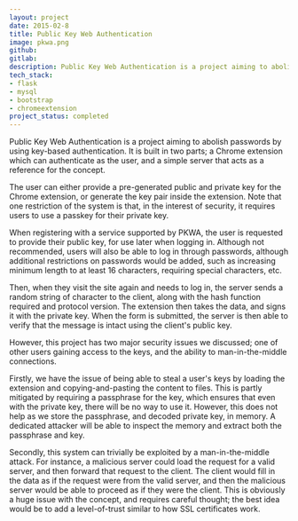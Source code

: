 ```yaml
---
layout: project
date: 2015-02-8
title: Public Key Web Authentication
image: pkwa.png
github:
gitlab:
description: Public Key Web Authentication is a project aiming to abolish passwords by using key-based authentication.
tech_stack:
- flask
- mysql
- bootstrap
- chromeextension
project_status: completed
---
```

Public Key Web Authentication is a project aiming to abolish passwords by using key-based authentication. It is built in two parts; a Chrome extension which can authenticate as the user, and a simple server that acts as a reference for the concept.

The user can either provide a pre-generated public and private key for the Chrome extension, or generate the key pair inside the extension. Note that one restriction of the system is that, in the interest of security, it requires users to use a passkey for their private key.

When registering with a service supported by PKWA, the user is requested to provide their public key, for use later when logging in. Although not recommended, users will also be able to log in through passwords, although additional restrictions on passwords would be added, such as increasing minimum length to at least 16 characters, requiring special characters, etc.

Then, when they visit the site again and needs to log in, the server sends a random string of character to the client, along with the hash function required and protocol version. The extension then takes the data, and signs it with the private key. When the form is submitted, the server is then able to verify that the message is intact using the client's public key.

However, this project has two major security issues we discussed; one of other users gaining access to the keys, and the ability to man-in-the-middle connections.

Firstly, we have the issue of being able to steal a user's keys by loading the extension and copying-and-pasting the content to files. This is partly mitigated by requiring a passphrase for the key, which ensures that even with the private key, there will be no way to use it. However, this does not help as we store the passphrase, and decoded private key, in memory. A dedicated attacker will be able to inspect the memory and extract both the passphrase and key.

Secondly, this system can trivially be exploited by a man-in-the-middle attack. For instance, a malicious server could load the request for a valid server, and then forward that request to the client. The client would fill in the data as if the request were from the valid server, and then the malicious server would be able to proceed as if they were the client. This is obviously a huge issue with the concept, and requires careful thought; the best idea would be to add a level-of-trust similar to how SSL certificates work.
